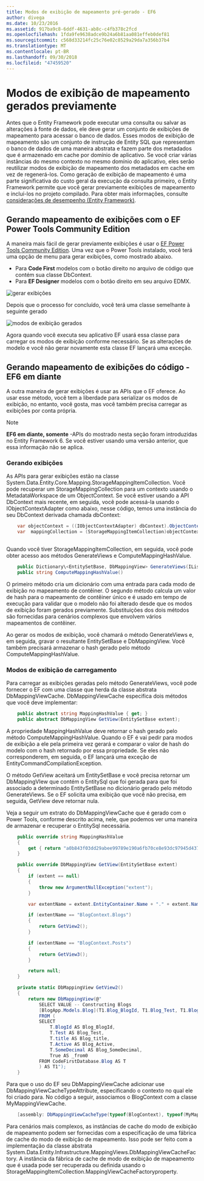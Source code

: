 ```yaml
---
title: Modos de exibição de mapeamento pré-gerado - EF6
author: divega
ms.date: 10/23/2016
ms.assetid: 917ba9c8-6ddf-4631-ab8c-c4fb378c2fcd
ms.openlocfilehash: 1fda9fe9638adce9b24a6b81aa081effeb0def81
ms.sourcegitcommit: c568d33214fc25c76e02c8529a29da7a356b37b4
ms.translationtype: MT
ms.contentlocale: pt-BR
ms.lasthandoff: 09/30/2018
ms.locfileid: "47459520"
---
```

# <a name="pre-generated-mapping-views"></a>Modos de exibição de mapeamento gerados previamente
Antes que o Entity Framework pode executar uma consulta ou salvar as alterações à fonte de dados, ele deve gerar um conjunto de exibições de mapeamento para acessar o banco de dados. Esses modos de exibição de mapeamento são um conjunto de instrução de Entity SQL que representam o banco de dados de uma maneira abstrata e fazem parte dos metadados que é armazenado em cache por domínio de aplicativo. Se você criar várias instâncias do mesmo contexto no mesmo domínio do aplicativo, eles serão reutilizar modos de exibição de mapeamento dos metadados em cache em vez de regenerá-los. Como geração de exibição de mapeamento é uma parte significativa do custo geral da execução da consulta primeiro, o Entity Framework permite que você gerar previamente exibições de mapeamento e incluí-los no projeto compilado. Para obter mais informações, consulte [considerações de desempenho (Entity Framework)](~/ef6/fundamentals/performance/perf-whitepaper.md).

## <a name="generating-mapping-views-with-the-ef-power-tools-community-edition"></a>Gerando mapeamento de exibições com o EF Power Tools Community Edition

A maneira mais fácil de gerar previamente exibições é usar o [EF Power Tools Community Edition](https://marketplace.visualstudio.com/items?itemName=ErikEJ.EntityFramework6PowerToolsCommunityEdition). Uma vez que o Power Tools instalado, você terá uma opção de menu para gerar exibições, como mostrado abaixo.

-   Para **Code First** modelos com o botão direito no arquivo de código que contém sua classe DbContext.
-   Para **EF Designer** modelos com o botão direito em seu arquivo EDMX.

![gerar exibições](~/ef6/media/generateviews.png)

Depois que o processo for concluído, você terá uma classe semelhante à seguinte gerado

![modos de exibição gerados](~/ef6/media/generatedviews.png)

Agora quando você executa seu aplicativo EF usará essa classe para carregar os modos de exibição conforme necessário. Se as alterações de modelo e você não gerar novamente esta classe EF lançará uma exceção.

## <a name="generating-mapping-views-from-code---ef6-onwards"></a>Gerando mapeamento de exibições do código - EF6 em diante

A outra maneira de gerar exibições é usar as APIs que o EF oferece. Ao usar esse método, você tem a liberdade para serializar os modos de exibição, no entanto, você gosta, mas você também precisa carregar as exibições por conta própria.

> [!NOTE]
> **EF6 em diante, somente** -APIs do mostrado nesta seção foram introduzidas no Entity Framework 6. Se você estiver usando uma versão anterior, que essa informação não se aplica.

### <a name="generating-views"></a>Gerando exibições

As APIs para gerar exibições estão na classe System.Data.Entity.Core.Mapping.StorageMappingItemCollection. Você pode recuperar um StorageMappingCollection para um contexto usando o MetadataWorkspace de um ObjectContext. Se você estiver usando a API DbContext mais recente, em seguida, você pode acessá-la usando o IObjectContextAdapter como abaixo, nesse código, temos uma instância do seu DbContext derivada chamada dbContext:

``` csharp
    var objectContext = ((IObjectContextAdapter) dbContext).ObjectContext;
    var  mappingCollection = (StorageMappingItemCollection)objectContext.MetadataWorkspace
                                                                        .GetItemCollection(DataSpace.CSSpace);
```

Quando você tiver StorageMappingItemCollection, em seguida, você pode obter acesso aos métodos GenerateViews e ComputeMappingHashValue.

``` csharp
    public Dictionary\<EntitySetBase, DbMappingView> GenerateViews(IList<EdmSchemaError> errors)
    public string ComputeMappingHashValue()
```

O primeiro método cria um dicionário com uma entrada para cada modo de exibição no mapeamento de contêiner. O segundo método calcula um valor de hash para o mapeamento de contêiner único e é usado em tempo de execução para validar que o modelo não foi alterado desde que os modos de exibição foram gerados previamente. Substituições dos dois métodos são fornecidas para cenários complexos que envolvem vários mapeamentos de contêiner.

Ao gerar os modos de exibição, você chamará o método GenerateViews e, em seguida, gravar o resultante EntitySetBase e DbMappingView. Você também precisará armazenar o hash gerado pelo método ComputeMappingHashValue.

### <a name="loading-views"></a>Modos de exibição de carregamento

Para carregar as exibições geradas pelo método GenerateViews, você pode fornecer o EF com uma classe que herda da classe abstrata DbMappingViewCache. DbMappingViewCache especifica dois métodos que você deve implementar:

``` csharp
    public abstract string MappingHashValue { get; }
    public abstract DbMappingView GetView(EntitySetBase extent);
```

A propriedade MappingHashValue deve retornar o hash gerado pelo método ComputeMappingHashValue. Quando o EF é vai pedir para modos de exibição a ele pela primeira vez gerará e comparar o valor de hash do modelo com o hash retornado por essa propriedade. Se eles não corresponderem, em seguida, o EF lançará uma exceção de EntityCommandCompilationException.

O método GetView aceitará um EntitySetBase e você precisa retornar um DbMappingVIew que contém o EntitySql que foi gerada para que foi associado a determinado EntitySetBase no dicionário gerado pelo método GenerateViews. Se o EF solicita uma exibição que você não precisa, em seguida, GetView deve retornar nula.

Veja a seguir um extrato do DbMappingViewCache que é gerado com o Power Tools, conforme descrito acima, nele, que podemos ver uma maneira de armazenar e recuperar o EntitySql necessária.

``` csharp
    public override string MappingHashValue
    {
        get { return "a0b843f03dd29abee99789e190a6fb70ce8e93dc97945d437d9a58fb8e2afd2e"; }
    }

    public override DbMappingView GetView(EntitySetBase extent)
    {
        if (extent == null)
        {
            throw new ArgumentNullException("extent");
        }

        var extentName = extent.EntityContainer.Name + "." + extent.Name;

        if (extentName == "BlogContext.Blogs")
        {
            return GetView2();
        }

        if (extentName == "BlogContext.Posts")
        {
            return GetView3();
        }

        return null;
    }

    private static DbMappingView GetView2()
    {
        return new DbMappingView(@"
            SELECT VALUE -- Constructing Blogs
            [BlogApp.Models.Blog](T1.Blog_BlogId, T1.Blog_Test, T1.Blog_title, T1.Blog_Active, T1.Blog_SomeDecimal)
            FROM (
            SELECT
                T.BlogId AS Blog_BlogId,
                T.Test AS Blog_Test,
                T.title AS Blog_title,
                T.Active AS Blog_Active,
                T.SomeDecimal AS Blog_SomeDecimal,
                True AS _from0
            FROM CodeFirstDatabase.Blog AS T
            ) AS T1");
    }
```

Para que o uso do EF seu DbMappingViewCache adicionar use DbMappingViewCacheTypeAttribute, especificando o contexto no qual ele foi criado para. No código a seguir, associamos o BlogContext com a classe MyMappingViewCache.

``` csharp
    [assembly: DbMappingViewCacheType(typeof(BlogContext), typeof(MyMappingViewCache))]
```

Para cenários mais complexos, as instâncias de cache do modo de exibição de mapeamento podem ser fornecidas com a especificação de uma fábrica de cache do modo de exibição de mapeamento. Isso pode ser feito com a implementação da classe abstrata System.Data.Entity.Infrastructure.MappingViews.DbMappingViewCacheFactory. A instância da fábrica de cache de modo de exibição de mapeamento que é usada pode ser recuperada ou definida usando o StorageMappingItemCollection.MappingViewCacheFactoryproperty.

